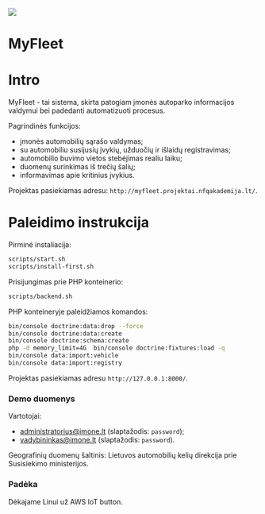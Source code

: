 ﻿![](http://myfleet.projektai.nfqakademija.lt/my-fleet-logo.png)

MyFleet
============

# Intro

MyFleet - tai sistema, skirta patogiam įmonės autoparko informacijos valdymui bei padedanti automatizuoti procesus.

Pagrindinės funkcijos:
* įmonės automobilių sąrašo valdymas;
* su automobiliu susijusių įvykių, užduočių ir išlaidų registravimas;
* automobilio buvimo vietos stebėjimas realiu laiku;
* duomenų surinkimas iš trečių šalių;
* informavimas apie kritinius įvykius.

Projektas pasiekiamas adresu: `http://myfleet.projektai.nfqakademija.lt/`.

# Paleidimo instrukcija

Pirminė instaliacija:
```bash
scripts/start.sh
scripts/install-first.sh
```
Prisijungimas prie PHP konteinerio:
```bash
scripts/backend.sh
```
PHP konteineryje paleidžiamos komandos:
```bash
bin/console doctrine:data:drop --force
bin/console doctrine:data:create
bin/console doctrine:schema:create
php -d memory_limit=4G  bin/console doctrine:fixtures:load -q
bin/console data:import:vehicle
bin/console data:import:registry
```
Projektas pasiekiamas adresu `http://127.0.0.1:8000/`.

### Demo duomenys

Vartotojai:

* administratorius@imone.lt (slaptažodis: `password`);
* vadybininkas@imone.lt (slaptažodis: `password`).

Geografinių duomenų šaltinis: Lietuvos automobilių kelių direkcija prie Susisiekimo ministerijos.

### Padėka

Dėkajame Linui už AWS IoT button.